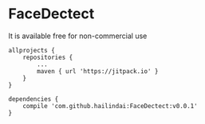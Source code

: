 # FaceDectect

It is available free for non-commercial use

	allprojects {
		repositories {
			...
			maven { url 'https://jitpack.io' }
		}
	}

    dependencies {
        compile 'com.github.hailindai:FaceDectect:v0.0.1'
    }
